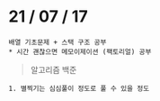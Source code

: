 # 21 / 07 / 17

```
배열 기초문제 + 스택 구조 공부
* 시간 괜찮으면 메모이제이션 (팩토리얼) 공부
```

> 알고리즘 백준

```
1. 별찍기는 심심풀이 정도로 풀 수 있을 정도
```
